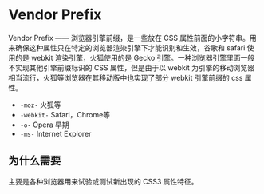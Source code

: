 # Vendor Prefix

Vendor Prefix —— 浏览器引擎前缀，是一些放在 CSS 属性前面的小字符串。用来确保这种属性只在特定的浏览器渲染引擎下才能识别和生效，谷歌和 safari 使用的是 webkit 渲染引擎，火狐使用的是 Gecko 引擎。一种浏览器引擎里面一般不实现其他引擎前缀标识的 CSS 属性，但是由于以 webkit 为引擎的移动浏览器相当流行，火狐等浏览器在其移动版中也实现了部分 webkit 引擎前缀的 css 属性。

- `-moz-` 火狐等
- `-webkit-` Safari，Chrome等
- `-o-` Opera 早期
- `-ms-` Internet Explorer

## 为什么需要

主要是各种浏览器用来试验或测试新出现的 CSS3 属性特征。